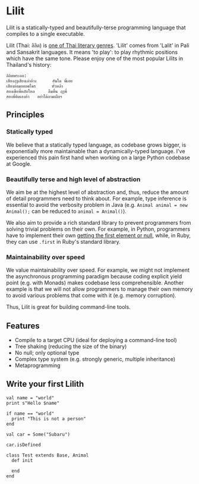 Lilit
=======

Lilit is a statically-typed and beautifully-terse programming language that compiles to a single executable.

Lilit (Thai: ลิลิต) is [one of Thai literary genres](http://cuir.car.chula.ac.th/handle/123456789/51485). 'Lilit' comes from 'Lalit' in Pali and Sansakrit languages. It means 'to play': to play rhythmic positions which have the same tone. Please enjoy one of the most popular Lilits in Thailand's history:

```
ลิลิตพระลอ:
เสียงฦๅเสียงเล่าอ้าง	  อันใด พี่เอย
เสียงย่อมยอยศใคร	  ทั่วหล้า
สองเขือพี่หลับใหล	  ลืมตื่น ฤๅพี่
สองพี่คิดเองอ้า	  อย่าได้ถามเผือฯ
```


Principles
-----------

### Statically typed

We believe that a statically typed language, as codebase grows bigger, is exponentially more maintainable than a dynamically-typed language. I've experienced this pain first hand when working on a large Python codebase at Google.

### Beautifully terse and high level of abstraction

We aim be at the highest level of abstraction and, thus, reduce the amount of detail programmers need to think about. For example, type inference is essential to avoid the verbosity problem in Java (e.g. `Animal animal = new Animal();` can be reduced to `animal = Animal()`).

We also aim to provide a rich standard library to prevent programmers from solving trivial problems on their own. For example, in Python, programmers have to implement their own [getting the first element or null](https://stackoverflow.com/questions/363944/python-idiom-to-return-first-item-or-none), while, in Ruby, they can use `.first` in Ruby's standard library.

### Maintainability over speed

We value maintainability over speed. For example, we might not implement the asynchronous programming paradigm because coding explicit yield point (e.g. with Monads) makes codebase less comprehensible. Another example is that we will not allow programmers to manage their own memory to avoid various problems that come with it (e.g. memory corruption).

Thus, Lilit is great for building command-line tools.


Features
---------

* Compile to a target CPU (ideal for deploying a command-line tool)
* Tree shaking (reducing the size of the binary)
* No null; only optional type
* Complex type system (e.g. strongly generic, multiple inheritance)
* Metaprogramming


Write your first Lilith
------------------------

```
val name = "world"
print s"Hello $name"

if name == "world"
  print "This is not a person"
end

val car = Some("Subaru")

car.isDefined

class Test extends Base, Animal
  def init
    
  end
end
```
